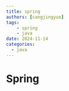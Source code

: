 ```yaml
---
title: spring
authors: [cangjingyue]
tags: 
    - spring
    - java
date: 2024-11-14
categories:
  - java
---
```


# Spring